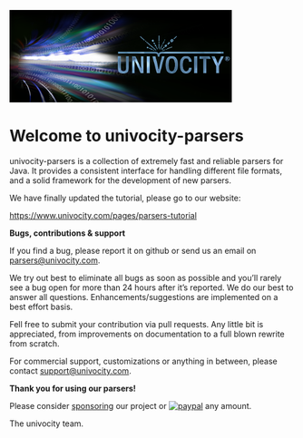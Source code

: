 ![thumbnail](./images/uniVocity-parsers.png)

Welcome to univocity-parsers
============================

univocity-parsers is a collection of extremely fast and reliable parsers for Java. It provides a consistent interface for handling different file formats,
and a solid framework for the development of new parsers.

We have finally updated the tutorial, please go to our website:

https://www.univocity.com/pages/parsers-tutorial

**Bugs, contributions & support**

If you find a bug, please report it on github or send us an email on parsers@univocity.com.

We try out best to eliminate all bugs as soon as possible and you’ll rarely see a bug open for more than 24 hours after it’s reported. We do our best to answer all questions. Enhancements/suggestions are implemented on a best effort basis.

Fell free to submit your contribution via pull requests. Any little bit is appreciated, from improvements on documentation to a full blown rewrite from scratch.

For commercial support, customizations or anything in between, please contact support@univocity.com.

**Thank you for using our parsers!**

Please consider <a class="github-button" href="https://github.com/sponsors/jbax" data-icon="octicon-heart" aria-label="Sponsor @jbax on GitHub">sponsoring</a> our project or [![paypal](https://www.paypalobjects.com/en_US/i/btn/btn_donate_SM.gif)](https://www.paypal.com/cgi-bin/webscr?cmd=_s-xclick&hosted_button_id=JKH3JNHLL4Y42&source=url) any amount.

The univocity team.

